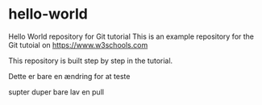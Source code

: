 ﻿# hello-world
Hello World repository for Git tutorial
This is an example repository for the Git tutoial on https://www.w3schools.com

This repository is built step by step in the tutorial.

Dette er bare en ændring for at teste

supter duper bare lav en pull
